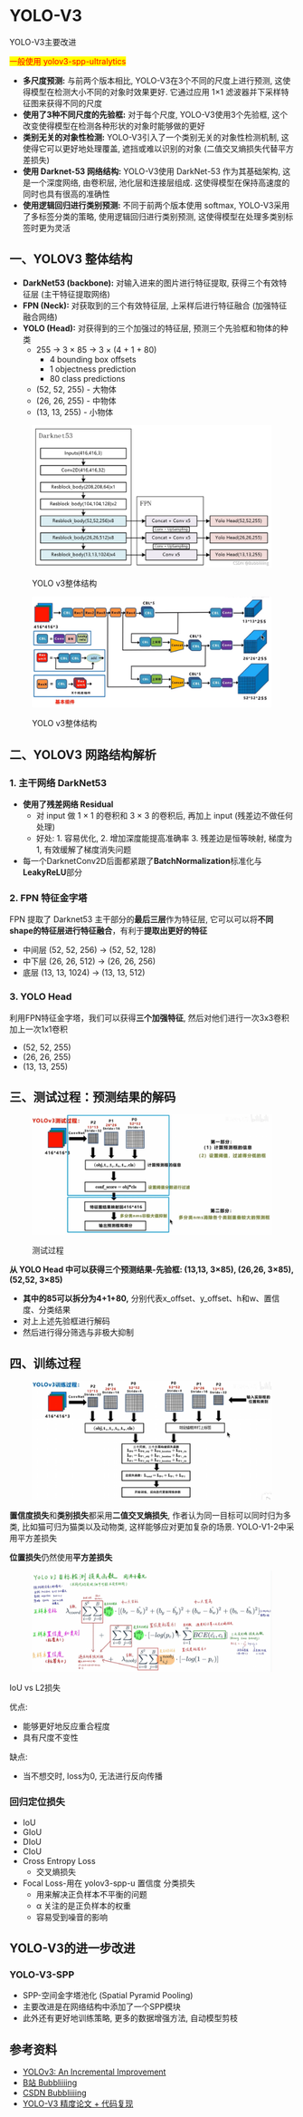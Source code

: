 # YOLO-V3

YOLO-V3主要改进

<mark style="color:red;">一般使用 yolov3-spp-ultralytics</mark>

* **多尺度预测:** 与前两个版本相比, YOLO-V3在3个不同的尺度上进行预测, 这使得模型在检测大小不同的对象时效果更好. 它通过应用 1×1 滤波器并下采样特征图来获得不同的尺度
* **使用了3种不同尺度的先验框:** 对于每个尺度, YOLO-V3使用3个先验框, 这个改变使得模型在检测各种形状的对象时能够做的更好
* **类别无关的对象性检测:** YOLO-V3引入了一个类别无关的对象性检测机制, 这使得它可以更好地处理覆盖, 遮挡或难以识别的对象 (二值交叉熵损失代替平方差损失)
* **使用 Darknet-53 网络结构:** YOLO-V3使用 DarkNet-53 作为其基础架构, 这是一个深度网络, 由卷积层, 池化层和连接层组成. 这使得模型在保持高速度的同时也具有很高的准确性
* **使用逻辑回归进行类别预测:** 不同于前两个版本使用 softmax, YOLO-V3采用了多标签分类的策略, 使用逻辑回归进行类别预测, 这使得模型在处理多类别标签时更为灵活

## 一、YOLOV3 整体结构

* **DarkNet53 (backbone):** 对输入进来的图片进行特征提取, 获得三个有效特征层 (主干特征提取网络)
* **FPN (Neck):** 对获取到的三个有效特征层, 上采样后进行特征融合 (加强特征融合网络)
* **YOLO (Head):** 对获得到的三个加强过的特征层, 预测三个先验框和物体的种类
  * 255 → 3 × 85 → 3 × (4 + 1 + 80)
    * 4 bounding box offsets
    * 1 objectness prediction
    * 80 class predictions
  * (52, 52, 255) - 大物体
  * (26, 26, 255) - 中物体
  * (13, 13, 255)  - 小物体

<figure><img src="../.gitbook/assets/image (4).png" alt=""><figcaption><p>YOLO v3整体结构</p></figcaption></figure>

<figure><img src="../.gitbook/assets/image (1) (1).png" alt=""><figcaption><p>YOLO v3整体结构</p></figcaption></figure>

## 二、YOLOV3 网路结构解析

### 1. 主干网络 DarkNet53

* **使用了残差网络 Residual**
  * 对 input 做 1 × 1 的卷积和 3 × 3 的卷积后, 再加上 input (残差边不做任何处理)
  * 好处: 1. 容易优化, 2. 增加深度能提高准确率 3. 残差边是恒等映射, 梯度为1, 有效缓解了梯度消失问题&#x20;
* 每一个DarknetConv2D后面都紧跟了**BatchNormalization**标准化与**LeakyReLU**部分

### 2. FPN 特征金字塔

FPN 提取了 Darknet53 主干部分的**最后三层**作为特征层, 它可以可以将**不同shape的特征层进行特征融合**，有利于**提取出更好的特征**

* 中间层 (52, 52, 256) → (52, 52, 128)
* 中下层 (26, 26, 512) → (26, 26, 256)
* 底层     (13, 13, 1024) → (13, 13, 512)

### 3. YOLO Head

利用FPN特征金字塔，我们可以获得**三个加强特征**, 然后对他们进行一次3x3卷积加上一次1x1卷积

* (52, 52, 255)
* (26, 26, 255)&#x20;
* (13, 13, 255)

## 三、测试过程：预测结果的解码

<figure><img src="../.gitbook/assets/image (6) (1).png" alt=""><figcaption><p>测试过程</p></figcaption></figure>

**从 YOLO Head 中可以获得三个预测结果-先验框: (13,13, 3×85), (26,26, 3×85), (52,52, 3×85)**

* **其中的85可以拆分为4+1+80,** 分别代表x\_offset、y\_offset、h和w、置信度、分类结果
* 对上上述先验框进行解码
* 然后进行得分筛选与非极大抑制

## 四、训练过程

<figure><img src="../.gitbook/assets/image (1).png" alt=""><figcaption></figcaption></figure>

**置信度损失**和**类别损失**都采用**二值交叉熵损失**, 作者认为同一目标可以同时归为多类, 比如猫可归为猫类以及动物类, 这样能够应对更加复杂的场景. YOLO-V1-2中采用平方差损失

**位置损失**仍然使用**平方差损失**

<figure><img src="../.gitbook/assets/image (5) (1) (1).png" alt=""><figcaption></figcaption></figure>

IoU vs L2损失

优点:

* 能够更好地反应重合程度
* 具有尺度不变性

缺点:

* 当不想交时, loss为0, 无法进行反向传播

### 回归定位损失

* IoU
* GIoU
* DIoU
* CIoU
* Cross Entropy Loss
  * 交叉熵损失
* Focal Loss-用在 yolov3-spp-u 置信度 分类损失
  * 用来解决正负样本不平衡的问题
  * α 关注的是正负样本的权重
  * 容易受到噪音的影响

## YOLO-V3的进一步改进

### YOLO-V3-SPP

* SPP-空间金字塔池化 (Spatial Pyramid Pooling)
* 主要改进是在网络结构中添加了一个SPP模块
* 此外还有更好地训练策略, 更多的数据增强方法, 自动模型剪枝

## 参考资料

* [YOLOv3: An Incremental Improvement](https://arxiv.org/abs/1804.02767)
* [B站 Bubbliiiing](https://www.bilibili.com/video/BV1XJ411D7wF?p=3\&vd\_source=4afb0374462e2a6a5fe3309f3b19500d)
* [CSDN Bubbliiiing](https://blog.csdn.net/weixin\_44791964/article/details/103276106)
* [YOLO-V3 精度论文 + 代码复现](https://www.bilibili.com/video/BV1Vg411V7bJ/?spm\_id\_from=333.337.search-card.all.click)


